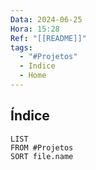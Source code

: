 ```yaml
---
Data: 2024-06-25
Hora: 15:28
Ref: "[[README]]"
tags:
  - "#Projetos"
  - Indice
  - Home
---
```

## Índice
```dataview
LIST
FROM #Projetos   
SORT file.name
```

